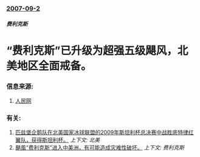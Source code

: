 ### [2007-09-2](/news/2007/09/2/index.md)

##### 费利克斯
# “费利克斯”已升级为超强五级飓风，北美地区全面戒备。




### 信息来源:

1. [人民网](http://world.people.com.cn/GB/1029/42355/6205645.html)

### 有关:

1. [ 匹兹堡企鹅队在北美国家冰球联盟的2009年斯坦利杯总决赛中战胜底特律红翼队，获得斯坦利杯。](/news/2009/06/12/匹兹堡企鹅队在北美国家冰球联盟的2009年斯坦利杯总决赛中战胜底特律红翼队-获得斯坦利杯.md) _上下文: 北美_
2. [颶風“费利克斯”进入中美洲，有可能造成灾难性破坏。](/news/2007/09/4/颶風-费利克斯-进入中美洲-有可能造成灾难性破坏.md) _上下文: 费利克斯_
